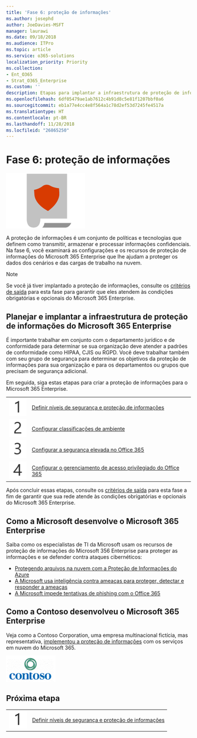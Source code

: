 ```yaml
---
title: 'Fase 6: proteção de informações'
ms.author: josephd
author: JoeDavies-MSFT
manager: laurawi
ms.date: 09/18/2018
ms.audience: ITPro
ms.topic: article
ms.service: o365-solutions
localization_priority: Priority
ms.collection:
- Ent_O365
- Strat_O365_Enterprise
ms.custom: ''
description: Etapas para implantar a infraestrutura de proteção de informações do Microsoft 365 Enterprise.
ms.openlocfilehash: 6df05479ae1ab7612c4b91d8c5e81f1207bbf0a6
ms.sourcegitcommit: eb1a77e4cc4e8f564a1c78d2ef53d7245fe4517a
ms.translationtype: HT
ms.contentlocale: pt-BR
ms.lasthandoff: 11/28/2018
ms.locfileid: "26865250"
---
```

# <a name="phase-6-information-protection"></a>Fase 6: proteção de informações

![](./media/deploy-foundation-infrastructure/infoprotection_icon.png)

A proteção de informações é um conjunto de políticas e tecnologias que definem como transmitir, armazenar e processar informações confidenciais. Na fase 6, você examinará as configurações e os recursos de proteção de informações do Microsoft 365 Enterprise que lhe ajudam a proteger os dados dos cenários e das cargas de trabalho na nuvem.

>[!Note]
>Se você já tiver implantado a proteção de informações, consulte os [critérios de saída](infoprotect-exit-criteria.md) para esta fase para garantir que eles atendem às condições obrigatórias e opcionais do Microsoft 365 Enterprise.
>

## <a name="plan-and-deploy-your-microsoft-365-enterprise-information-protection-infrastructure"></a>Planejar e implantar a infraestrutura de proteção de informações do Microsoft 365 Enterprise 

É importante trabalhar em conjunto com o departamento jurídico e de conformidade para determinar se sua organização deve atender a padrões de conformidade como HIPAA, CJIS ou RGPD. Você deve trabalhar também com seu grupo de segurança para determinar os objetivos da proteção de informações para sua organização e para os departamentos ou grupos que precisam de segurança adicional.

Em seguida, siga estas etapas para criar a proteção de informações para o Microsoft 365 Enterprise.

|||
|:-------|:-----|
|![](./media/stepnumbers/Step1.png)|[Definir níveis de segurança e proteção de informações](infoprotect-define-sec-infoprotect-levels.md)|
|![](./media/stepnumbers/Step2.png)|[Configurar classificações de ambiente](infoprotect-configure-classification.md)|
|![](./media/stepnumbers/Step3.png)|[Configurar a segurança elevada no Office 365](infoprotect-configure-increased-security-office-365.md)|
|![](./media/stepnumbers/Step4.png)|[Configurar o gerenciamento de acesso privilegiado do Office 365](infoprotect-configure-privileged-access-management.md)|


Após concluir essas etapas, consulte os [critérios de saída](infoprotect-exit-criteria.md) para esta fase a fim de garantir que sua rede atende às condições obrigatórias e opcionais do Microsoft 365 Enterprise.

## <a name="how-microsoft-does-microsoft-365-enterprise"></a>Como a Microsoft desenvolve o Microsoft 365 Enterprise

Saiba como os especialistas de TI da Microsoft usam os recursos de proteção de informações do Microsoft 356 Enterprise para proteger as informações e se defender contra ataques cibernéticos:

- [Protegendo arquivos na nuvem com a Proteção de Informações do Azure](https://www.microsoft.com/itshowcase/Article/Content/924/Protecting-files-in-the-cloud-with-Azure-Information-Protection)
- [A Microsoft usa inteligência contra ameaças para proteger, detectar e responder a ameaças](https://www.microsoft.com/itshowcase/Article/Content/934/Microsoft-uses-threat-intelligence-to-protect-detect-and-respond-to-threats)
- [A Microsoft impede tentativas de phishing com o Office 365](https://www.microsoft.com/itshowcase/Article/Content/956/Microsoft-thwarts-phishing-attempts-with-Office-365)

## <a name="how-contoso-did-microsoft-365-enterprise"></a>Como a Contoso desenvolveu o Microsoft 365 Enterprise

Veja como a Contoso Corporation, uma empresa multinacional fictícia, mas representativa, [implementou a proteção de informações](contoso-info-protect.md) com os serviços em nuvem do Microsoft 365.

![](./media/contoso-overview/contoso-icon.png)

## <a name="next-step"></a>Próxima etapa

|||
|:-------|:-----|
|![](./media/stepnumbers/Step1.png)|[Definir níveis de segurança e proteção de informações](infoprotect-define-sec-infoprotect-levels.md)|

